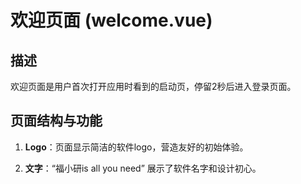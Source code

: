 # 欢迎页面 (welcome.vue)

## 描述
欢迎页面是用户首次打开应用时看到的启动页，停留2秒后进入登录页面。

## 页面结构与功能
1. **Logo**：页面显示简洁的软件logo，营造友好的初始体验。
   
2. **文字**：“福小研is all you need” 展示了软件名字和设计初心。

